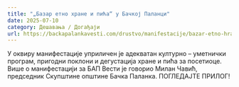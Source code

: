 ```yaml
---
title: "„Базар етно хране и пића“ у Бачкој Паланци"
date: 2025-07-10
category: Дешавања / Догађаји
url: https://backapalankavesti.com/drustvo/manifestacije/bazar-etno-hrane-i-pica-u-backoj-palanci-3/
---
```


У оквиру манифестације уприличен је адекватан културно – уметнички програм, пригодни поклони и дегустација хране и пића за посетиоце. Више о манифестацији за БАП Вести је говорио Милан Чавић, председник Скупштине општине Бачка Паланка. ПОГЛЕДАЈТЕ ПРИЛОГ!

